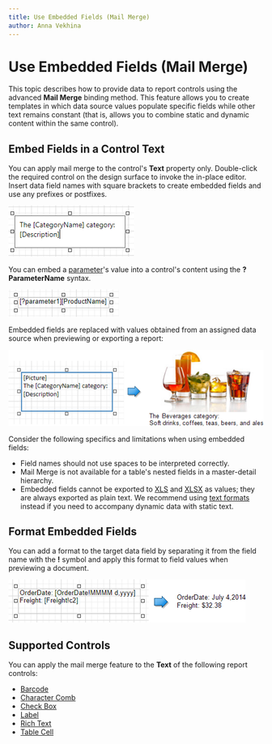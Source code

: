 ```yaml
---
title: Use Embedded Fields (Mail Merge)
author: Anna Vekhina
---
```

# Use Embedded Fields (Mail Merge)

This topic describes how to provide data to report controls using the advanced **Mail Merge** binding method. This feature allows you to create templates in which data source values populate specific fields while other text remains constant (that is, allows you to combine static and dynamic content within the same control).

## <a name="embedfields"></a>Embed Fields in a Control Text
You can apply mail merge to the control's **Text** property only. Double-click the required control on the design surface to invoke the in-place editor. Insert data field names with square brackets to create embedded fields and use any prefixes or postfixes.

![](../../../images/eurd-web-mail-merge-insert-data-fields.png)

You can embed a [parameter](../shape-report-data/use-report-parameters.md)'s value into a control's content using the **?ParameterName** syntax.

![](../../../images/eurd-web-mail-merge-insert-parameters.png)

Embedded fields are replaced with values obtained from an assigned data source when previewing or exporting a report:

![](../../../images/eurd-web-mail-merge-preview-result.png)

Consider the following specifics and limitations when using embedded fields:

* Field names should not use spaces to be interpreted correctly.
* Mail Merge is not available for a table's nested fields in a master-detail hierarchy.
* Embedded fields cannot be exported to [XLS](../../document-viewer/exporting/xls-specific-export-options.md) and [XLSX](../../document-viewer/exporting/xlsx-specific-export-options.md) as values; they are always exported as plain text. We recommend using [text formats](../shape-report-data/format-data.md) instead if you need to accompany dynamic data with static text.

## <a name="formatfields"></a>Format Embedded Fields

You can add a format to the target data field by separating it from the field name with the **!** symbol and apply this format to field values when previewing a document.

![](../../../images/eurd-web-mail-merge-format-string-result.png)

## <a name="supportedcontrols"></a>Supported Controls
You can apply the mail merge feature to the **Text** of the following report controls:

* [Barcode](../use-report-elements/use-bar-codes.md)
* [Character Comb](../use-report-elements/use-basic-report-controls/character-comb.md)
* [Check Box](../use-report-elements/use-basic-report-controls/check-box.md)
* [Label](../use-report-elements/use-basic-report-controls/label.md)
* [Rich Text](../use-report-elements/use-basic-report-controls/rich-text.md)
* [Table Cell](../use-report-elements/use-tables.md)